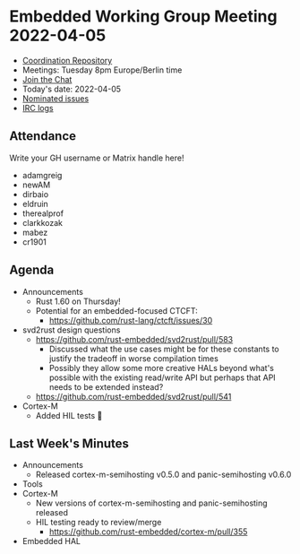 # Embedded Working Group Meeting 2022-04-05

* [Coordination Repository]
* Meetings: Tuesday 8pm Europe/Berlin time
* [Join the Chat]
* Today's date: 2022-04-05
* [Nominated issues](https://github.com/search?q=org%3Arust-embedded+label%3Anominated+is%3Aopen&type=Issues)
* [IRC logs]

[Coordination Repository]: https://github.com/rust-embedded/wg
[Join the Chat]: https://riot.im/app/#/room/#rust-embedded:matrix.org
[IRC logs]: https://libera.irclog.whitequark.org/rust-embedded/2022-04-05

## Attendance

Write your GH username or Matrix handle here!

* adamgreig
* newAM
* dirbaio
* eldruin
* therealprof
* clarkkozak
* mabez
* cr1901

## Agenda

* Announcements
    * Rust 1.60 on Thursday!
    * Potential for an embedded-focused CTCFT:
        * https://github.com/rust-lang/ctcft/issues/30
* svd2rust design questions
    * https://github.com/rust-embedded/svd2rust/pull/583
        * Discussed what the use cases might be for these constants to justify the tradeoff in worse compilation times
        * Possibly they allow some more creative HALs beyond what's possible with the existing read/write API but perhaps that API needs to be extended instead?
    * https://github.com/rust-embedded/svd2rust/pull/541
* Cortex-M
    * Added HIL tests :tada:

## Last Week's Minutes

* Announcements
    * Released cortex-m-semihosting v0.5.0 and panic-semihosting v0.6.0
* Tools
* Cortex-M
    * New versions of cortex-m-semihosting and panic-semihosting released
    * HIL testing ready to review/merge
        * https://github.com/rust-embedded/cortex-m/pull/355
* Embedded HAL

